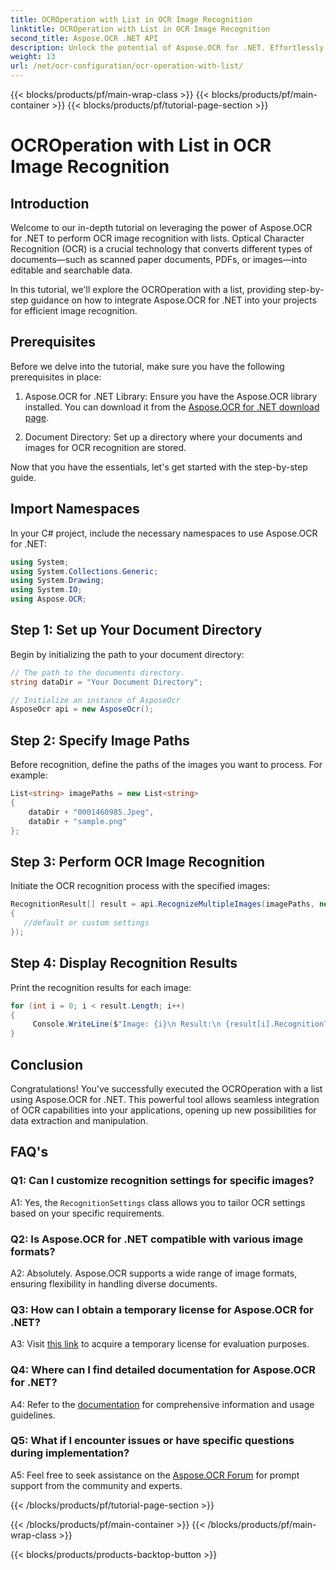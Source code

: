 ```yaml
---
title: OCROperation with List in OCR Image Recognition
linktitle: OCROperation with List in OCR Image Recognition
second_title: Aspose.OCR .NET API
description: Unlock the potential of Aspose.OCR for .NET. Effortlessly perform OCR image recognition with lists. Boost productivity and data extraction in your applications.
weight: 13
url: /net/ocr-configuration/ocr-operation-with-list/
---
```


{{< blocks/products/pf/main-wrap-class >}}
{{< blocks/products/pf/main-container >}}
{{< blocks/products/pf/tutorial-page-section >}}

# OCROperation with List in OCR Image Recognition

## Introduction

Welcome to our in-depth tutorial on leveraging the power of Aspose.OCR for .NET to perform OCR image recognition with lists. Optical Character Recognition (OCR) is a crucial technology that converts different types of documents—such as scanned paper documents, PDFs, or images—into editable and searchable data.

In this tutorial, we'll explore the OCROperation with a list, providing step-by-step guidance on how to integrate Aspose.OCR for .NET into your projects for efficient image recognition.

## Prerequisites

Before we delve into the tutorial, make sure you have the following prerequisites in place:

1. Aspose.OCR for .NET Library: Ensure you have the Aspose.OCR library installed. You can download it from the [Aspose.OCR for .NET download page](https://releases.aspose.com/ocr/net/).

2. Document Directory: Set up a directory where your documents and images for OCR recognition are stored.

Now that you have the essentials, let's get started with the step-by-step guide.

## Import Namespaces

In your C# project, include the necessary namespaces to use Aspose.OCR for .NET:

```csharp
using System;
using System.Collections.Generic;
using System.Drawing;
using System.IO;
using Aspose.OCR;
```

## Step 1: Set up Your Document Directory

Begin by initializing the path to your document directory:
```csharp
// The path to the documents directory.
string dataDir = "Your Document Directory";

// Initialize an instance of AsposeOcr
AsposeOcr api = new AsposeOcr();
```

## Step 2: Specify Image Paths

Before recognition, define the paths of the images you want to process. For example:

```csharp
List<string> imagePaths = new List<string>
{
    dataDir + "0001460985.Jpeg",
    dataDir + "sample.png"
};
```

## Step 3: Perform OCR Image Recognition

Initiate the OCR recognition process with the specified images:

```csharp
RecognitionResult[] result = api.RecognizeMultipleImages(imagePaths, new RecognitionSettings
{
   //default or custom settings
});
```

## Step 4: Display Recognition Results

Print the recognition results for each image:

```csharp
for (int i = 0; i < result.Length; i++)
{
	 Console.WriteLine($"Image: {i}\n Result:\n {result[i].RecognitionText}");
}
```

## Conclusion

Congratulations! You've successfully executed the OCROperation with a list using Aspose.OCR for .NET. This powerful tool allows seamless integration of OCR capabilities into your applications, opening up new possibilities for data extraction and manipulation.

## FAQ's

### Q1: Can I customize recognition settings for specific images?

A1: Yes, the `RecognitionSettings` class allows you to tailor OCR settings based on your specific requirements.

### Q2: Is Aspose.OCR for .NET compatible with various image formats?

A2: Absolutely. Aspose.OCR supports a wide range of image formats, ensuring flexibility in handling diverse documents.

### Q3: How can I obtain a temporary license for Aspose.OCR for .NET?

A3: Visit [this link](https://purchase.aspose.com/temporary-license/) to acquire a temporary license for evaluation purposes.

### Q4: Where can I find detailed documentation for Aspose.OCR for .NET?

A4: Refer to the [documentation](https://reference.aspose.com/ocr/net/) for comprehensive information and usage guidelines.

### Q5: What if I encounter issues or have specific questions during implementation?

A5: Feel free to seek assistance on the [Aspose.OCR Forum](https://forum.aspose.com/c/ocr/16) for prompt support from the community and experts.


{{< /blocks/products/pf/tutorial-page-section >}}

{{< /blocks/products/pf/main-container >}}
{{< /blocks/products/pf/main-wrap-class >}}

{{< blocks/products/products-backtop-button >}}
